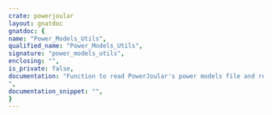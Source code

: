 ```yaml
---
crate: powerjoular
layout: gnatdoc
gnatdoc: {
name: "Power_Models_Utils",
qualified_name: "Power_Models_Utils",
signature: "power_models_utils",
enclosing: "",
is_private: false,
documentation: "Function to read PowerJoular's power models file and return its content as a string",
documentation_snippet: "",
}
---
```

